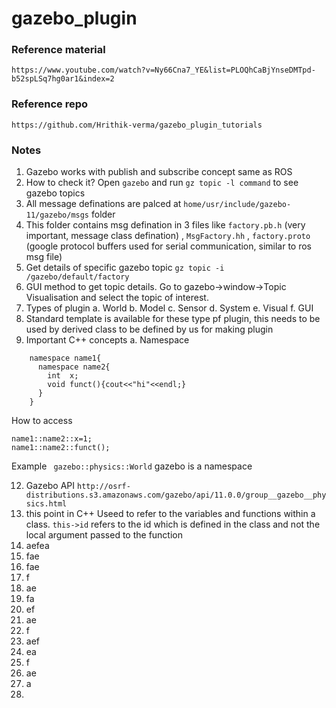 # gazebo_plugin

### Reference material ###
``` https://www.youtube.com/watch?v=Ny66Cna7_YE&list=PLOQhCaBjYnseDMTpd-b52spLSq7hg0ar1&index=2 ```

### Reference repo ###
``` https://github.com/Hrithik-verma/gazebo_plugin_tutorials ```

### Notes ###
1. Gazebo works with publish and subscribe concept same as ROS
2. How to check it? Open ```gazebo``` and run ```gz topic -l command``` to see gazebo topics
3. All message definations are palced at ```home/usr/include/gazebo-11/gazebo/msgs``` folder
4. This folder contains msg defination in 3 files like ```factory.pb.h``` (very important, message class defination) , ```MsgFactory.hh``` , ```factory.proto``` (google protocol buffers used for serial communication, similar to ros msg file)
5. Get details of specific gazebo topic ```gz topic -i /gazebo/default/factory```
6. GUI method to get topic details. Go to gazebo->window->Topic Visualisation and select the topic of interest.
7. Types of plugin
   a. World
   b. Model
   c. Sensor
   d. System
   e. Visual
   f. GUI
9. Standard template is available for these type pf plugin, this needs to be used by derived class to be defined by us for making plugin
10. Important C++ concepts
   a. Namespace
```
    namespace name1{
      namespace name2{
        int  x;
        void funct(){cout<<"hi"<<endl;}
      }
    }
```

How to access

```
name1::name2::x=1;
name1::name2::funct();
```
Example
``` gazebo::physics::World```
gazebo is a namespace

    
12. Gazebo API ```http://osrf-distributions.s3.amazonaws.com/gazebo/api/11.0.0/group__gazebo__physics.html```
13. this point in C++
    Useed to refer to the variables and functions within a class.
    ``` this->id ``` refers to the id which is defined in the class and not the local argument passed to the function
15. aefea
16. fae
17. fae
18. f
19. ae
20. fa
21. ef
22. ae
23. f
24. aef
25. ea
26. f
27. ae
28. a
29. 
